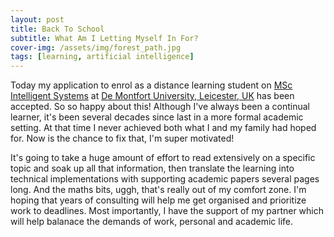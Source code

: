 ```yaml
---
layout: post
title: Back To School
subtitle: What Am I Letting Myself In For?
cover-img: /assets/img/forest_path.jpg
tags: [learning, artificial intelligence]
---
```

Today my application to enrol as a distance learning student on [MSc Intelligent Systems][mscis] at [De Montfort University, Leicester, UK][dmu] 
has been accepted. So so happy about this! Although I've always been a continual learner, it's been several decades since last
in a more formal academic setting. At that time I never achieved both what I and my family had hoped for. Now is the chance 
to fix that, I'm super motivated!

It's going to take a huge amount of effort to read extensively on a specific topic and soak up all that information, then 
translate the learning into technical implementations with supporting academic papers several pages long.  And the maths bits, uggh, 
that's really out of my comfort zone. I'm hoping that years of consulting will help me get organised and  prioritize work 
to deadlines. Most importantly, I have the support of my partner which will help balanace the demands of work, personal 
and academic life. 

[mscis]: http://www.tech.dmu.ac.uk/~chiclana/mscis.html
[dmu]: https://www.dmu.ac.uk/